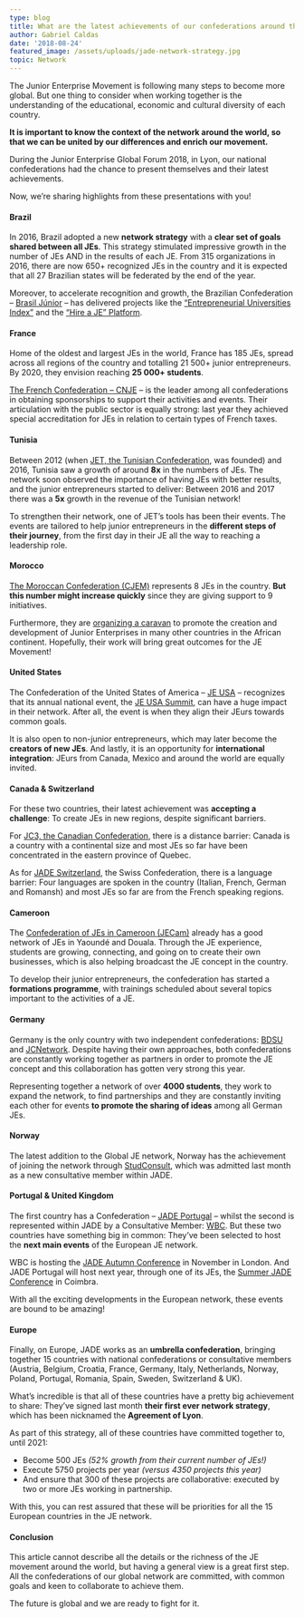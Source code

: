 ```yaml
---
type: blog
title: What are the latest achievements of our confederations around the world?
author: Gabriel Caldas
date: '2018-08-24'
featured_image: /assets/uploads/jade-network-strategy.jpg
topic: Network
---
```

The Junior Enterprise Movement is following many steps to become more global. But one thing to consider when working together is the understanding of the educational, economic and cultural diversity of each country.

**It is important to know the context of the network around the world, so that we can be united by our differences and enrich our movement.**

During the Junior Enterprise Global Forum 2018, in Lyon, our national confederations had the chance to present themselves and their latest achievements.

Now, we’re sharing highlights from these presentations with you!

#### Brazil

In 2016, Brazil adopted a new **network strategy** with a **clear set of goals shared between all JEs**. This strategy stimulated impressive growth in the number of JEs AND in the results of each JE. From 315 organizations in 2016, there are now 650+ recognized JEs in the country and it is expected that all 27 Brazilian states will be federated by the end of the year.

Moreover, to accelerate recognition and growth, the Brazilian Confederation – [Brasil Júnior](https://brasiljunior.org.br/) – has delivered projects like the [“Entrepreneurial Universities Index”](http://brasiljunior.rds.land/indice2017) and the [“Hire a JE” Platform](https://contrateumaempresajunior.com.br/).

#### France

Home of the oldest and largest JEs in the world, France has 185 JEs, spread across all regions of the country and totalling 21 500+ junior entrepreneurs. By 2020, they envision reaching **25 000+ students**.

[The French Confederation – CNJE](https://junior-entreprises.com/) – is the leader among all confederations in obtaining sponsorships to support their activities and events. Their articulation with the public sector is equally strong: last year they achieved special accreditation for JEs in relation to certain types of French taxes.

#### Tunisia

Between 2012 (when [JET, the Tunisian Confederation](http://jetunisie.com/), was founded) and 2016, Tunisia saw a growth of around **8x** in the numbers of JEs. The network soon observed the importance of having JEs with better results, and the junior entrepreneurs started to deliver: Between 2016 and 2017 there was a **5x** growth in the revenue of the Tunisian network!

To strengthen their network, one of JET’s tools has been their events. The events are tailored to help junior entrepreneurs in the **different steps of their journey**, from the first day in their JE all the way to reaching a leadership role.

#### Morocco

[The Moroccan Confederation (CJEM)](http://www.cjem.ma/) represents 8 JEs in the country. **But this number might increase quickly** since they are giving support to 9 initiatives.

Furthermore, they are [organizing a caravan](https://lematin.ma/journal/2018/cjem-lance-caravane-africaine/298397.html) to promote the creation and development of Junior Enterprises in many other countries in the African continent. Hopefully, their work will bring great outcomes for the JE Movement!

#### United States

The Confederation of the United States of America – [JE USA](https://www.juniorenterprise.us/) – recognizes that its annual national event, the [JE USA Summit](https://www.juniorenterprise.us/2018-je-usa-summit/), can have a huge impact in their network. After all, the event is when they align their JEurs towards common goals.

It is also open to non-junior entrepreneurs, which may later become the **creators of new JEs**. And lastly, it is an opportunity for **international integration**: JEurs from Canada, Mexico and around the world are equally invited.

#### Canada & Switzerland

For these two countries, their latest achievement was **accepting a challenge**: To create JEs in new regions, despite significant barriers.

For [JC3, the Canadian Confederation](http://jc3.ca/en), there is a distance barrier: Canada is a country with a continental size and most JEs so far have been concentrated in the eastern province of Quebec.

As for [JADE Switzerland](http://www.jadeswitzerland.ch/), the Swiss Confederation, there is a language barrier: Four languages are spoken in the country (Italian, French, German and Romansh) and most JEs so far are from the French speaking regions.

#### Cameroon

The [Confederation of JEs in Cameroon (JECam)](https://www.facebook.com/juniorentreprisecameroun/) already has a good network of JEs in Yaoundé and Douala. Through the JE experience, students are growing, connecting, and going on to create their own businesses, which is also helping broadcast the JE concept in the country.

To develop their junior entrepreneurs, the confederation has started a **formations programme**, with trainings scheduled about several topics important to the activities of a JE.

#### Germany

Germany is the only country with two independent confederations: [BDSU](https://bdsu.de/) and [JCNetwork](https://www.jcnetwork.de/home/). Despite having their own approaches, both confederations are constantly working together as partners in order to promote the JE concept and this collaboration has gotten very strong this year.

Representing together a network of over **4000 students**, they work to expand the network, to find partnerships and they are constantly inviting each other for events **to promote the sharing of ideas** among all German JEs.

#### Norway

The latest addition to the Global JE network, Norway has the achievement of joining the network through [StudConsult](https://www.studconsult.no/), which was admitted last month as a new consultative member within JADE.

#### Portugal & United Kingdom

The first country has a Confederation – [JADE Portugal](https://www.jadeportugal.pt/) – whilst the second is represented within JADE by a Consultative Member: [WBC](http://www.wbc-uk.com/). But these two countries have something big in common: They’ve been selected to host the **next main events** of the European JE network.

WBC is hosting the [JADE Autumn Conference](https://www.facebook.com/JadeAutumnConference2018/) in November in London. And JADE Portugal will host next year, through one of its JEs, the [Summer JADE Conference](https://www.facebook.com/iscacjuniorsolutions/photos/a.268790073223462/1372347999534325/?type=3) in Coimbra.

With all the exciting developments in the European network, these events are bound to be amazing!

#### Europe

Finally, on Europe, JADE works as an **umbrella confederation**, bringing together 15 countries with national confederations or consultative members (Austria, Belgium, Croatia, France, Germany, Italy, Netherlands, Norway, Poland, Portugal, Romania, Spain, Sweden, Switzerland & UK).

What’s incredible is that all of these countries have a pretty big achievement to share: They’ve signed last month **their first ever network strategy**, which has been nicknamed the **Agreement of Lyon**.

As part of this strategy, all of these countries have committed together to, until 2021:

* Become 500 JEs _(52% growth from their current number of JEs!)_
* Execute 5750 projects per year _(versus 4350 projects this year)_
* And ensure that 300 of these projects are collaborative: executed by two or more JEs working in partnership.

With this, you can rest assured that these will be priorities for all the 15 European countries in the JE network.

#### Conclusion

This article cannot describe all the details or the richness of the JE movement around the world, but having a general view is a great first step. All the confederations of our global network are committed, with common goals and keen to collaborate to achieve them.

The future is global and we are ready to fight for it.
